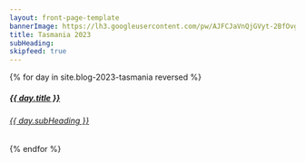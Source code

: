```yaml
---
layout: front-page-template
bannerImage: https://lh3.googleusercontent.com/pw/AJFCJaVnQjGVyt-2BfOvgoH_ycqOXGte8bpeuOWcFxJc3ve3S7NO97bNyltKzIlJKs7DKF6DTMr_ZV7tdfjVmDYw_ajjdsc1ceRt65oFNeYtzTfItm_h2qb_=w2400
title: Tasmania 2023
subHeading: 
skipfeed: true
---
```


<div class="text-uppercase adventure-list experience">
  {% for day in site.blog-2023-tasmania reversed %}
    <div class="col-md-6 col-sm-6 animated fadeInUp" data-wow-delay="0.1s" data-wow-duration="1s">
      <a href="{{day.url | prepend: site.baseurl}}">
        <img src="{{ day.bannerImage }}"  alt="" class="img-responsive">
        <div class="overlay-lnk text-uppercase text-center">
          <i class="icon icon-streetsign"></i>
          <h5>{{ day.title }}</h5>
          <h6>{{ day.subHeading }}</h6>
        </div>
      </a>
    </div>
  {% endfor %}
</div>
